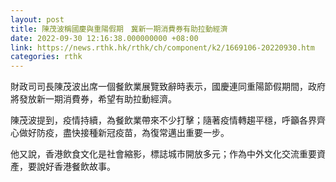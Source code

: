 ```yaml
---
layout: post
title: 陳茂波稱國慶與重陽假期　冀新一期消費券有助拉動經濟
date: 2022-09-30 12:16:38.000000000 +08:00
link: https://news.rthk.hk/rthk/ch/component/k2/1669106-20220930.htm
categories: rthk
---
```


財政司司長陳茂波出席一個餐飲業展覽致辭時表示，國慶連同重陽節假期間，政府將發放新一期消費券，希望有助拉動經濟。

陳茂波提到，疫情持續，為餐飲業帶來不少打擊；隨著疫情轉趨平穩，呼籲各界齊心做好防疫，盡快接種新冠疫苗，為復常邁出重要一步。

他又說，香港飲食文化是社會縮影，標誌城市開放多元；作為中外文化交流重要資產，要說好香港餐飲故事。
